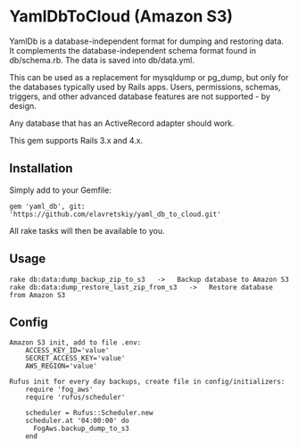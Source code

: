 # YamlDbToCloud (Amazon S3)

YamlDb is a database-independent format for dumping and restoring data.
It complements the database-independent schema format found in db/schema.rb.
The data is saved into db/data.yml.

This can be used as a replacement for mysqldump or pg_dump, but only for the
databases typically used by Rails apps. Users, permissions, schemas, triggers,
and other advanced database features are not supported - by design.

Any database that has an ActiveRecord adapter should work.

This gem supports Rails 3.x and 4.x.

## Installation

Simply add to your Gemfile:

    gem 'yaml_db', git: 'https://github.com/elavretskiy/yaml_db_to_cloud.git'

All rake tasks will then be available to you.

## Usage

    rake db:data:dump_backup_zip_to_s3   ->   Backup database to Amazon S3
    rake db:data:dump_restore_last_zip_from_s3   ->   Restore database from Amazon S3

## Config

    Amazon S3 init, add to file .env:
        ACCESS_KEY_ID='value'
        SECRET_ACCESS_KEY='value'
        AWS_REGION='value'

    Rufus init for every day backups, create file in config/initializers:
        require 'fog_aws'
        require 'rufus/scheduler'

        scheduler = Rufus::Scheduler.new
        scheduler.at '04:00:00' do
          FogAws.backup_dump_to_s3
        end

